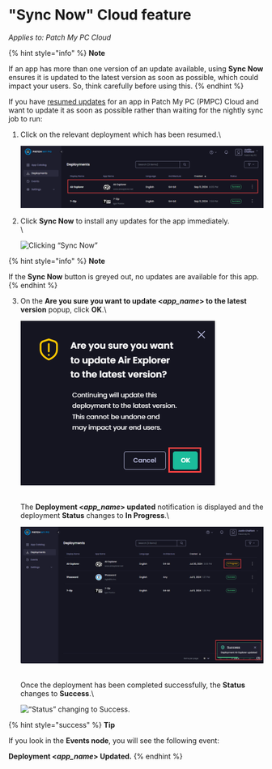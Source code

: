 # "Sync Now" Cloud feature

_Applies to: Patch My PC Cloud_

{% hint style="info" %}
**Note**

If an app has more than one version of an update available, using **Sync Now** ensures it is updated to the latest version as soon as possible, which could impact your users. So, think carefully before using this.
{% endhint %}

If you have [resumed updates](resume-cloud-updates.md) for an app in Patch My PC (PMPC) Cloud and want to update it as soon as possible rather than waiting for the nightly sync job to run:

1.  Click on the relevant deployment which has been resumed.\


    ![Clicking on the relevant successful deployment for which updates have been resumed](/_images/image%20%282004%29.png "Clicking on the relevant successful deployment for which updates have been resumed")
2.  Click **Sync Now** to install any updates for the app immediately.\
    \


    ![Clicking “Sync Now”](/_images/image%20%282005%29.png "Clicking \"Sync Now\"")

{% hint style="info" %}
**Note**

If the **Sync Now** button is greyed out, no updates are available for this app.
{% endhint %}

3.  On the **Are you sure you want to update <**_**app\_name**_**> to the latest version** popup, click **OK**.\


    ![](/_images/image%20%281828%29.png "")

    \
    The **Deployment <**_**app\_name**_**> updated** notification is displayed and the deployment **Status** changes to **In Progress**.\


    ![](/_images/image%20%281829%29.png "")

    \
    Once the deployment has been completed successfully, the **Status** changes to **Success**.\


    ![“Status” changing to Success.](/_images/image%20%281830%29.png "\"Status\" changing to Success.")

{% hint style="success" %}
**Tip**

If you look in the **Events node**, you will see the following event:

**Deployment <**_**app\_name**_**> Updated.**
{% endhint %}

